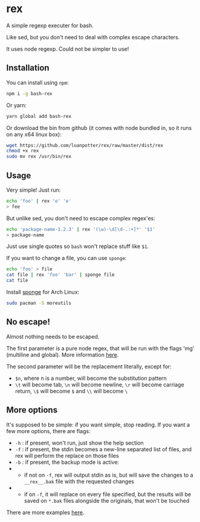 # rex

A simple regexp executer for bash.

Like sed, but you don't need to deal with complex escape characters.

It uses node regexp. Could not be simpler to use!

## Installation

You can install using `npm`:

```bash
npm i -g bash-rex
```

Or yarn:

```bash
yarn global add bash-rex
```

Or download the bin from github (it comes with node bundled in, so it runs on any x64 linux box):

```bash
wget https://github.com/luanpotter/rex/raw/master/dist/rex
chmod +x rex
sudo mv rex /usr/bin/rex
```

## Usage

Very simple! Just run:

```bash
echo 'foo' | rex 'o' 'e'
> fee
```

But unlike sed, you don't need to escape complex regex'es:

```bash
echo 'package-name-1.2.3' | rex '(\w)-\d[\d-.:+]*' '$1'
> package-name
```
Just use single quotes so `bash` won't replace stuff like `$1`.

If you want to change a file, you can use `sponge`:

```bash
echo 'foo' > file
cat file | rex 'foo' 'bar' | sponge file
cat file
```

Install [sponge](https://linux.die.net/man/1/sponge) for Arch Linux:

```bash
sudo pacman -S moreutils
```

## No escape!

Almost nothing needs to be escaped.

The first parameter is a pure node regex, that will be run with the flags 'mg' (multiline and global). More information [here](https://developer.mozilla.org/en-US/docs/Web/JavaScript/Reference/Global_Objects/RegExp).

The second parameter will be the replacement literally, except for:

 * `$n`, where n is a number, will become the substitution pattern
 * `\t` will become tab, `\n` will become newline, `\r` will become carriage return, `\$` will become `$` and `\\` will become `\`

## More options

It's supposed to be simple: if you want simple, stop reading. If you want a few more options, there are flags:

* `-h` : if present, won't run, just show the help section
* `-f` : if present, the stdin becomes a new-line separated list of files, and rex will perform the replace on those files
* `-b` : if present, the backup mode is active:
* * if not on `-f`, rex will output stdin as is, but will save the changes to a `__rex__.bak` file with the requested changes
* * if on `-f`, it will replace on every file specified, but the results will be saved on `*.bak` files alongside the originals, that won't be touched

There are more examples [here](examples.md).